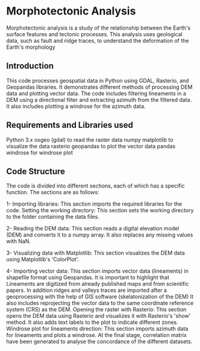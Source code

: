 # Morphotectonic Analysis

Morphotectonic analysis is a study of the relationship between the Earth's surface features and tectonic processes. This analysis uses geological data, such as fault and ridge traces, to understand the deformation of the Earth's morphology

## Introduction
This code processes geospatial data in Python using GDAL, Rasterio, and Geopandas libraries. It demonstrates different methods of processing DEM data and plotting vector data. The code includes filtering lineaments in a DEM using a directional filter and extracting azimuth from the filtered data. It also includes plotting a windrose for the azimuth data.

## Requirements and Libraries used
Python 3.x
osgeo (gdal) to read the raster data
numpy
matplotlib to visualize the data
rasterio
geopandas to plot the vector data
pandas
windrose for windrose plot


## Code Structure
The code is divided into different sections, each of which has a specific function. The sections are as follows:

1- Importing libraries: This section imports the required libraries for the code.
Setting the working directory: This section sets the working directory to the folder containing the data files.

2- Reading the DEM data: This section reads a digital elevation model (DEM) and converts it to a numpy array. It also replaces any missing values with NaN.

3- Visualizing data with Matplotlib: This section visualizes the DEM data using Matplotlib's 'ColorPlot'.

4- Importing vector data: This section imports vector data (lineaments) in shapefile format using Geopandas. 
It is important to highlight that Lineaments are digitized from already published maps and from scientific papers.
In addition ridges and valleys traces are imported after a geoprocessing with the help of GIS software (skelatonization of the DEM)
It also includes reprojecting the vector data to the same coordinate reference system (CRS) as the DEM.
Opening the raster with Rasterio: This section opens the DEM data using Rasterio and visualizes it with Rasterio's 'show' method. It also adds text labels to the plot to indicate different zones.
Windrose plot for lineaments direction: This section imports azimuth data for lineaments and plots a windrose.
At the final stage, correlation matrix have been generated to analyse the concordance of the different datasets. 
